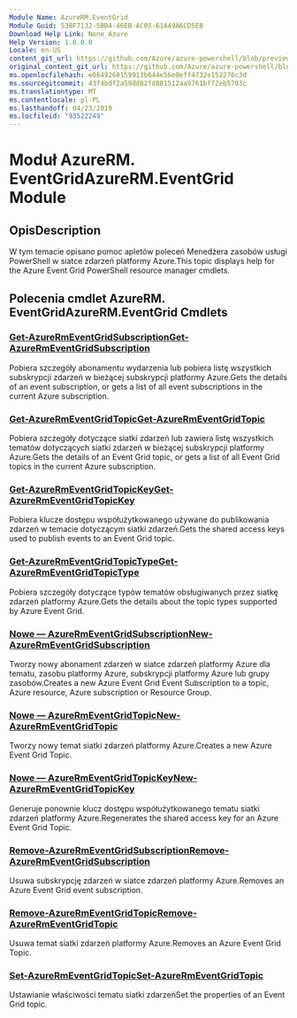 ```yaml
---
Module Name: AzureRM.EventGrid
Module Guid: 53BF7132-5BB4-46EB-AC05-61A49A6CD5EB
Download Help Link: None_Azure
Help Version: 1.0.0.0
Locale: en-US
content_git_url: https://github.com/Azure/azure-powershell/blob/preview/src/ResourceManager/EventGrid/Commands.EventGrid/help/AzureRM.EventGrid.md
original_content_git_url: https://github.com/Azure/azure-powershell/blob/preview/src/ResourceManager/EventGrid/Commands.EventGrid/help/AzureRM.EventGrid.md
ms.openlocfilehash: e0849268159913b044e56e0eff4732e152276c3d
ms.sourcegitcommit: 43f4bdf2a59dd82fd881512aa9761bf72eb5703c
ms.translationtype: MT
ms.contentlocale: pl-PL
ms.lasthandoff: 04/23/2019
ms.locfileid: "93522249"
---
```

# <span data-ttu-id="1bea8-101">Moduł AzureRM. EventGrid</span><span class="sxs-lookup"><span data-stu-id="1bea8-101">AzureRM.EventGrid Module</span></span>
## <span data-ttu-id="1bea8-102">Opis</span><span class="sxs-lookup"><span data-stu-id="1bea8-102">Description</span></span>
<span data-ttu-id="1bea8-103">W tym temacie opisano pomoc apletów poleceń Menedżera zasobów usługi PowerShell w siatce zdarzeń platformy Azure.</span><span class="sxs-lookup"><span data-stu-id="1bea8-103">This topic displays help for the Azure Event Grid PowerShell resource manager cmdlets.</span></span>

## <span data-ttu-id="1bea8-104">Polecenia cmdlet AzureRM. EventGrid</span><span class="sxs-lookup"><span data-stu-id="1bea8-104">AzureRM.EventGrid Cmdlets</span></span>
### [<span data-ttu-id="1bea8-105">Get-AzureRmEventGridSubscription</span><span class="sxs-lookup"><span data-stu-id="1bea8-105">Get-AzureRmEventGridSubscription</span></span>](Get-AzureRmEventGridSubscription.md)
<span data-ttu-id="1bea8-106">Pobiera szczegóły abonamentu wydarzenia lub pobiera listę wszystkich subskrypcji zdarzeń w bieżącej subskrypcji platformy Azure.</span><span class="sxs-lookup"><span data-stu-id="1bea8-106">Gets the details of an event subscription, or gets a list of all event subscriptions in the current Azure subscription.</span></span>

### [<span data-ttu-id="1bea8-107">Get-AzureRmEventGridTopic</span><span class="sxs-lookup"><span data-stu-id="1bea8-107">Get-AzureRmEventGridTopic</span></span>](Get-AzureRmEventGridTopic.md)
<span data-ttu-id="1bea8-108">Pobiera szczegóły dotyczące siatki zdarzeń lub zawiera listę wszystkich tematów dotyczących siatki zdarzeń w bieżącej subskrypcji platformy Azure.</span><span class="sxs-lookup"><span data-stu-id="1bea8-108">Gets the details of an Event Grid topic, or gets a list of all Event Grid topics in the current Azure subscription.</span></span>

### [<span data-ttu-id="1bea8-109">Get-AzureRmEventGridTopicKey</span><span class="sxs-lookup"><span data-stu-id="1bea8-109">Get-AzureRmEventGridTopicKey</span></span>](Get-AzureRmEventGridTopicKey.md)
<span data-ttu-id="1bea8-110">Pobiera klucze dostępu współużytkowanego używane do publikowania zdarzeń w temacie dotyczącym siatki zdarzeń.</span><span class="sxs-lookup"><span data-stu-id="1bea8-110">Gets the shared access keys used to publish events to an Event Grid topic.</span></span>

### [<span data-ttu-id="1bea8-111">Get-AzureRmEventGridTopicType</span><span class="sxs-lookup"><span data-stu-id="1bea8-111">Get-AzureRmEventGridTopicType</span></span>](Get-AzureRmEventGridTopicType.md)
<span data-ttu-id="1bea8-112">Pobiera szczegóły dotyczące typów tematów obsługiwanych przez siatkę zdarzeń platformy Azure.</span><span class="sxs-lookup"><span data-stu-id="1bea8-112">Gets the details about the topic types supported by Azure Event Grid.</span></span>

### [<span data-ttu-id="1bea8-113">Nowe — AzureRmEventGridSubscription</span><span class="sxs-lookup"><span data-stu-id="1bea8-113">New-AzureRmEventGridSubscription</span></span>](New-AzureRmEventGridSubscription.md)
<span data-ttu-id="1bea8-114">Tworzy nowy abonament zdarzeń w siatce zdarzeń platformy Azure dla tematu, zasobu platformy Azure, subskrypcji platformy Azure lub grupy zasobów.</span><span class="sxs-lookup"><span data-stu-id="1bea8-114">Creates a new Azure Event Grid Event Subscription to a topic, Azure resource, Azure subscription or Resource Group.</span></span>

### [<span data-ttu-id="1bea8-115">Nowe — AzureRmEventGridTopic</span><span class="sxs-lookup"><span data-stu-id="1bea8-115">New-AzureRmEventGridTopic</span></span>](New-AzureRmEventGridTopic.md)
<span data-ttu-id="1bea8-116">Tworzy nowy temat siatki zdarzeń platformy Azure.</span><span class="sxs-lookup"><span data-stu-id="1bea8-116">Creates a new Azure Event Grid Topic.</span></span>

### [<span data-ttu-id="1bea8-117">Nowe — AzureRmEventGridTopicKey</span><span class="sxs-lookup"><span data-stu-id="1bea8-117">New-AzureRmEventGridTopicKey</span></span>](New-AzureRmEventGridTopicKey.md)
<span data-ttu-id="1bea8-118">Generuje ponownie klucz dostępu współużytkowanego tematu siatki zdarzeń platformy Azure.</span><span class="sxs-lookup"><span data-stu-id="1bea8-118">Regenerates the shared access key for an Azure Event Grid Topic.</span></span>

### [<span data-ttu-id="1bea8-119">Remove-AzureRmEventGridSubscription</span><span class="sxs-lookup"><span data-stu-id="1bea8-119">Remove-AzureRmEventGridSubscription</span></span>](Remove-AzureRmEventGridSubscription.md)
<span data-ttu-id="1bea8-120">Usuwa subskrypcję zdarzeń w siatce zdarzeń platformy Azure.</span><span class="sxs-lookup"><span data-stu-id="1bea8-120">Removes an Azure Event Grid event subscription.</span></span>

### [<span data-ttu-id="1bea8-121">Remove-AzureRmEventGridTopic</span><span class="sxs-lookup"><span data-stu-id="1bea8-121">Remove-AzureRmEventGridTopic</span></span>](Remove-AzureRmEventGridTopic.md)
<span data-ttu-id="1bea8-122">Usuwa temat siatki zdarzeń platformy Azure.</span><span class="sxs-lookup"><span data-stu-id="1bea8-122">Removes an Azure Event Grid Topic.</span></span>

### [<span data-ttu-id="1bea8-123">Set-AzureRmEventGridTopic</span><span class="sxs-lookup"><span data-stu-id="1bea8-123">Set-AzureRmEventGridTopic</span></span>](Set-AzureRmEventGridTopic.md)
<span data-ttu-id="1bea8-124">Ustawianie właściwości tematu siatki zdarzeń</span><span class="sxs-lookup"><span data-stu-id="1bea8-124">Set the properties of an Event Grid topic.</span></span>


